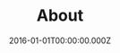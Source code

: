 ---
title: About
date: 2016-01-01T00:00:00.000Z
permalink: /whatwedo/index.html
layout: layouts/whatwedo.njk
navtitle: About
tags:
  - nav
---